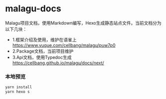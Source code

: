 # malagu-docs

Malagu项目文档，使用Markdown编写，Hexo生成静态站点文件。当前文档分为以下几块：

- 1.框架介绍及使用，维护在语雀上 https://www.yuque.com/cellbang/malagu/puw7p0
- 2.Package文档，当前项目维护
- 3.Api文档，使用Typedoc生成 https://cellbang.github.io/malagu/docs/next/

### 本地预览

```bash
yarn install
yarn hexo s
```
